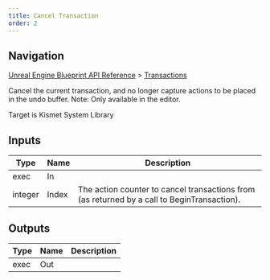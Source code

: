 ```yaml
---
title: Cancel Transaction
order: 2
---
```

## Navigation

[Unreal Engine Blueprint API Reference](https://dev.epicgames.com/documentation/en-us/unreal-engine/BlueprintAPI) > [Transactions](https://dev.epicgames.com/documentation/en-us/unreal-engine/BlueprintAPI/Transactions)

Cancel the current transaction, and no longer capture actions to be placed in the undo buffer.
Note: Only available in the editor.

Target is Kismet System Library

## Inputs

| Type | Name | Description |
| --- | --- | --- |
| exec | In |  |
| integer | Index | The action counter to cancel transactions from (as returned by a call to BeginTransaction). |

## Outputs

| Type | Name | Description |
| --- | --- | --- |
| exec | Out |  |
